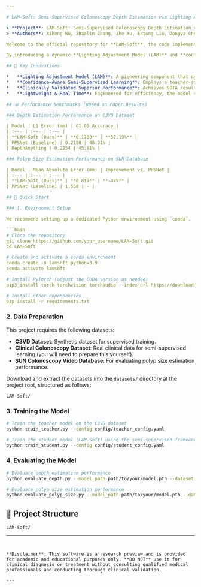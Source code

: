 ```yaml
---

# LAM-Soft: Semi-Supervised Colonoscopy Depth Estimation via Lighting Adjustment Model-Driven Soft Labels

> **Project**: LAM-Soft: Semi-Supervised Colonoscopy Depth Estimation via Lighting Adjustment Model-Driven Soft Labels
> **Authors**: Xiheng Wu, Zhaolin Zhang, Zhe Xu, Entong Liu, Dongya Chen, Bishi He

Welcome to the official repository for **LAM-Soft**, the code implementation accompanying our cutting-edge research manuscript. LAM-Soft is a novel semi-supervised framework designed to tackle the critical challenges of monocular depth estimation in colonoscopy, specifically addressing **complex lighting variations** (e.g., mucus reflections, exposure inconsistencies) and the **synthetic-to-real domain gap**. Our goal is to enable highly accurate polyp size measurement, a crucial factor for reliable colorectal cancer (CRC) diagnosis.

By introducing a dynamic **Lighting Adjustment Model (LAM)** and **confidence-aware learning**, LAM-Soft achieves state-of-the-art performance on real clinical data. **The associated research paper is currently under preparation and will be submitted to a top-tier conference or journal in medical imaging or computer vision.**

## 🌟 Key Innovations

*   **Lighting Adjustment Model (LAM)**: A pioneering component that dynamically models near-field light attenuation and surface reflections. It transforms rigid pseudo-labels into illumination-sensitive soft constraints, effectively bridging the gap between synthetic data and real colonoscopy images.
*   **Confidence-Aware Semi-Supervised Learning**: Employs a teacher-student architecture that leverages hard labels from synthetic data and LAM-adjusted soft labels from clinical data. An integrated confidence decoder automatically filters out low-quality frames (e.g., motion-blurred or contaminated images), ensuring robust and noise-resistant training.
*   **Clinically Validated Superior Performance**: Achieves SOTA results on the C3VD dataset and reduces the mean absolute error for polyp size estimation on the SUN database by 47% compared to the PPSNet baseline.
*   **Lightweight & Real-Time**: Engineered for efficiency, the model supports real-time processing at up to 71 FPS, making it ideal for seamless integration into clinical colonoscopy workflows.

## 📊 Performance Benchmarks (Based on Paper Results)

### Depth Estimation Performance on C3VD Dataset

| Model | L1 Error (mm) | δ1.05 Accuracy |
| :--- | :--- | :--- |
| **LAM-Soft (Ours)** | **0.1789** | **57.19%** |
| PPSNet (Baseline) | 0.2158 | 48.31% |
| DepthAnything | 0.2254 | 45.81% |

### Polyp Size Estimation Performance on SUN Database

| Model | Mean Absolute Error (mm) | Improvement vs. PPSNet |
| :--- | :--- | :--- |
| **LAM-Soft (Ours)** | **0.819** | **-47%** |
| PPSNet (Baseline) | 1.558 | - |

## 🚀 Quick Start

### 1. Environment Setup

We recommend setting up a dedicated Python environment using `conda`.

```bash
# Clone the repository
git clone https://github.com/your_username/LAM-Soft.git
cd LAM-Soft

# Create and activate a conda environment
conda create -n lamsoft python=3.9
conda activate lamsoft

# Install PyTorch (adjust the CUDA version as needed)
pip3 install torch torchvision torchaudio --index-url https://download.pytorch.org/whl/cu118

# Install other dependencies
pip install -r requirements.txt
```

### 2. Data Preparation

This project requires the following datasets:
*   **C3VD Dataset**: Synthetic dataset for supervised training.
*   **Clinical Colonoscopy Dataset**: Real clinical data for semi-supervised learning (you will need to prepare this yourself).
*   **SUN Colonoscopy Video Database**: For evaluating polyp size estimation performance.

Download and extract the datasets into the `datasets/` directory at the project root, structured as follows:
```
LAM-Soft/
```

### 3. Training the Model

```bash
# Train the teacher model on the C3VD dataset
python train_teacher.py --config config/teacher_config.yaml

# Train the student model (LAM-Soft) using the semi-supervised framework
python train_student.py --config config/student_config.yaml
```

### 4. Evaluating the Model

```bash
# Evaluate depth estimation performance
python evaluate_depth.py --model_path path/to/your/model.pth --dataset C3VD

# Evaluate polyp size estimation performance
python evaluate_polyp_size.py --model_path path/to/your/model.pth --dataset SUN
```

## 📁 Project Structure

```
LAM-Soft/
```

---
```


**Disclaimer**: This software is a research preview and is provided for academic and educational purposes only. **DO NOT** use it for clinical diagnosis or treatment without consulting qualified medical professionals and conducting thorough clinical validation.

---
